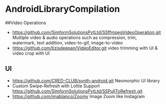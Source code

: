 # AndroidLibraryCompilation

##Video Operations
 * https://github.com/SimformSolutionsPvtLtd/SSffmpegVideoOperation.git
 Multiple video & audio operations such as compression, trim, watermark, text addition, video-to-gif, image-to-video
 * https://github.com/tizisdeepan/VideoEditor.git
 video trimming with UI & video crop with UI
 
 
 ## UI
  * https://github.com/CRED-CLUB/synth-android.git
  Neomorphic UI library
  * Custom Swipe-Refresh with Lottie Support
  https://github.com/SimformSolutionsPvtLtd/SSPullToRefresh.git
  * https://github.com/imablanco/Zoomy
  Image Zoom like Instagram

  
